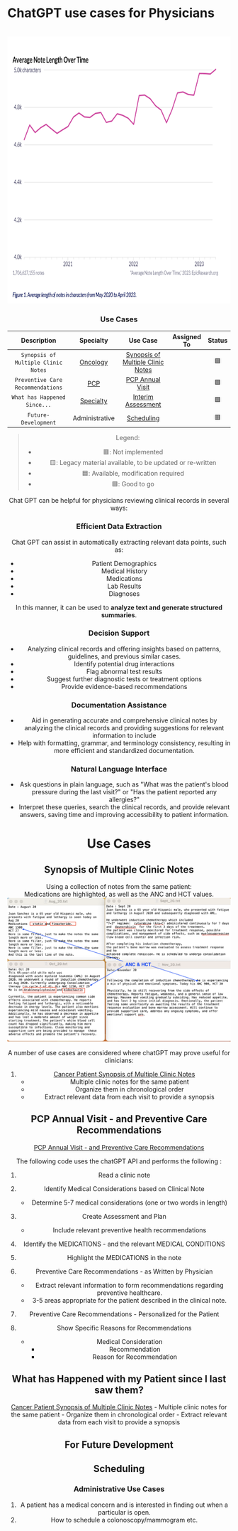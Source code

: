 # ChatGPT use cases for Physicians  




<br>
<div style="text-align: center;"><IMG SRC="Pics/Note_Bloat_Epic.png"  width="700" height="600" ALT="image">
<br>



 


### Use Cases 

Description | Specialty | Use Case | Assigned To | Status
:---:|:-----:|:------------:|:-----------:|:-----------:
`Synopsis of Multiple Clinic Notes`| [Oncology](https://github.com/mvigoda/Coding/blob/master/Cancer_Patient_Synopsis.ipynb) | [Synopsis of Multiple Clinic Notes](#synopsis-of-multiple-clinic-notes) |   | 🟩
`Preventive Care Recommendations`| [PCP](https://github.com/mvigoda/Coding/blob/master/Infer_Preventive_Health_Recommendations.ipynb) | [PCP Annual Visit](#pcp-annual-visit-and-preventive-care-recommendations) |   | 🟩
`What has Happened Since...`| [Specialty](https://github.com/mvigoda/Coding/blob/master/What_has_happened_since_last_time_v_3.ipynb) | [Interim Assessment](#What-has-Happened) |   | 🟩
`Future-Development`| Administrative | [Scheduling](#Scheduling) |   | 🟥



> Legend:
>
> - 🟥: Not implemented
> - 🟨: Legacy material available, to be updated or re-written
> - 🟦: Available, modification required
> - 🟩: Good to go










Chat GPT can be helpful for physicians reviewing clinical records in several ways:

### Efficient Data Extraction   
  Chat GPT can assist in automatically extracting relevant data points, such as:
 
- Patient Demographics
- Medical History
- Medications
- Lab Results
- Diagnoses  
    

In this manner, it can be used to **analyze text and generate structured summaries**.

### Decision Support  
- Analyzing clinical records and offering insights based on patterns, guidelines, and previous similar cases. 
- Identify potential drug interactions
- Flag abnormal test results  
- Suggest further diagnostic tests or treatment options  
- Provide evidence-based recommendations  

### Documentation Assistance  
- Aid in generating accurate and comprehensive clinical notes by analyzing the clinical records and providing suggestions for relevant information to include
- Help with formatting, grammar, and terminology consistency, resulting in more efficient and standardized documentation.

### Natural Language Interface  
- Ask questions in plain language, such as "What was the patient's blood pressure during the last visit?" or "Has the patient reported any allergies?"
- Interpret these queries, search the clinical records, and provide relevant answers, saving time and improving accessibility to patient information.






<a id="Use-Cases"></a>
# Use Cases  

<a id="synopsis-of-multiple-clinic-notes"></a>
## Synopsis of Multiple Clinic Notes  

Using a collection of notes from the same patient:  
Medications are highlighted, as well as the ANC and HCT values.
![alt text](patient_notes_1.png "Here is Title")




A number of use cases are considered where chatGPT may prove useful for clinicians:
1. [Cancer Patient Synopsis of Multiple Clinic Notes](https://github.com/mvigoda/Coding/blob/master/Cancer_Patient_Synopsis.ipynb)
	- Multiple clinic notes for the same patient 
	- Organize them in chronological order
	- Extract relevant data from each visit to provide a synopsis


<a id="pcp-annual-visit-and-preventive-care-recommendations"></a>
## PCP Annual Visit - and Preventive Care Recommendations

[PCP Annual Visit - and Preventive Care Recommendations](https://github.com/mvigoda/Coding/blob/master/Infer_Preventive_Health_Recommendations.ipynb)

The following code uses the chatGPT API and performs the following :
1. Read a clinic note
2. Identify Medical Considerations based on Clinical Note
	- Determine 5-7 medical considerations (one or two words in length) 
3. Create Assessment and Plan
	- Include relevant preventive health recommendations
4. Identify the MEDICATIONS - and the relevant MEDICAL CONDITIONS
5. Highlight the MEDICATIONS in the note
6. Preventive Care Recommendations - as Written by Physician  
	- Extract relevant information to form recommendations regarding preventive healthcare.
	- 3-5 areas appropriate for the patient described in the clinical note.
7. Preventive Care Recommendations - Personalized for the Patient


7. Show Specific Reasons for Recommendations
	- Medical Consideration
    	- Recommendation
    	- Reason for Recommendation






<a id="What-has-Happened"></a>
## What has Happened with my Patient since I last saw them?  

 
[Cancer Patient Synopsis of Multiple Clinic Notes](https://github.com/mvigoda/Coding/blob/master/Cancer_Patient_Synopsis.ipynb)
	- Multiple clinic notes for the same patient 
	- Organize them in chronological order
	- Extract relevant data from each visit to provide a synopsis


<a id="Future-Development"></a>
## For Future Development

<a id="Scheduling"></a>
## Scheduling


### Administrative Use Cases
1. A patient has a medical concern and is interested in finding out when a particular is open.
2. How to schedule a colonoscopy/mammogram etc.

